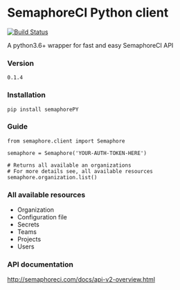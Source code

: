 # SemaphoreCI Python client


[![Build Status](https://semaphoreci.com/api/v1/michaelyusko/semaphorepy/branches/develop/badge.svg)](https://semaphoreci.com/michaelyusko/semaphorepy)


A python3.6+ wrapper for fast and easy SemaphoreCI API

### Version
```
0.1.4
```

### Installation
```
pip install semaphorePY
```

### Guide
```
from semaphore.client import Semaphore

semaphore = Semaphore('YOUR-AUTH-TOKEN-HERE')

# Returns all available an organizations
# For more details see, all available resources
semaphore.organization.list()
```

### All available resources
   * Organization
   * Configuration file
   * Secrets
   * Teams
   * Projects
   * Users

### API documentation
http://semaphoreci.com/docs/api-v2-overview.html